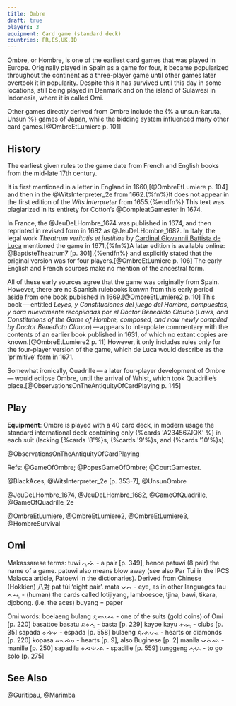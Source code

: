 ```yaml
---
title: Ombre
draft: true
players: 3
equipment: Card game (standard deck)
countries: FR,ES,UK,ID
---
```


<p class="lead">
<span class="aka">Ombre</span>, or <span class="aka">Hombre</span>, is one of the earliest card games that was played in Europe. Originally played in Spain as a game for four, it became popularized throughout the continent as a three-player game until other games later overtook it in popularity. Despite this it has survived until this day in some locations, still being played in Denmark and on the island of Sulawesi in Indonesia, where it is called <span class="aka noun" lang="bug">Omi</span>.
</p>

Other games directly derived from Ombre include the {% a unsun-karuta, Unsun %} games of Japan, while the bidding system influenced many other card games.[@OmbreEtLumiere p. 101]

## History

The earliest given rules to the game date from French and English books from the mid-late 17th century.

It is first mentioned in a letter in England in 1660,[@OmbreEtLumiere p. 104] and then in the @WitsInterpreter_2e from 1662.{%fn%}It does not appear in the first edition of the <cite>Wits Interpreter</cite> from 1655.{%endfn%} This text was plagiarized in its entirety for Cotton’s @CompleatGamester in 1674.

In France, the @JeuDeLHombre_1674 was published in 1674, and then reprinted in revised form in 1682 as @JeuDeLHombre_1682. In Italy, the legal work <cite lang="la">Theatrum veritatis et justitiae</cite> by [Cardinal Giovannii Battista de Luca](https://en.wikipedia.org/wiki/Giovanni_Battista_de_Luca) mentioned the game in 1671,{%fn%}A later edition is available online: @BaptisteTheatrum7 [p. 301].{%endfn%} and explicitly stated that the original version was for four players.[@OmbreEtLumiere p. 106] The early English and French sources make no mention of the ancestral form.

All of these early sources agree that the game was originally from Spain. However, there are no Spanish rulebooks konwn from this early period aside from one book published in 1669.[@OmbreEtLumiere2 p. 10] This book — entitled <cite lang="es">Leyes, y Constituciones del juego del Hombre, compuestas, y aora nuevamente recopiladas por el Doctor Benedicto Clauco</cite> (<cite>Laws, and Constitutions of the Game of Hombre, composed, and now newly compiled by Doctor Benedicto Clauco</cite>) — appears to interpolate commentary with the contents of an earlier book published in 1631, of which no extant copies are known.[@OmbreEtLumiere2 p. 11] However, it only includes rules only for the four-player version of the game, which de Luca would describe as the ‘primitive’ form in 1671. 

Somewhat ironically, Quadrille — a later four-player development of Ombre — would eclipse Ombre, until the arrival of Whist, which took Quadrille’s place.[@ObservationsOnTheAntiquityOfCardPlaying p. 145]

## Play

**Equipment**: Ombre is played with a 40 card deck, in modern usage the standard international deck containing only {%cards 'A234567JQK' %} in each suit (lacking {%cards '8'%}s, {%cards '9'%}s, and {%cards '10'%}s).


@ObservationsOnTheAntiquityOfCardPlaying 

Refs: @GameOfOmbre; @PopesGameOfOmbre; @CourtGamester.


@BlackAces, @WitsInterpreter_2e [p. 353-7], @UnsunOmbre

@JeuDeLHombre_1674, @JeuDeLHombre_1682, @GameOfQuadrille, @GameOfQuadrille_2e

@OmbreEtLumiere, @OmbreEtLumiere2, @OmbreEtLumiere3, @HombreSurvival

## Omi

Makassarese
terms:
tuwi ᨈᨘᨓᨗ - a pair [p. 349], hence patuwi (8 pair) the name of a game. patuwi also means blow away (see also Par Tui in the IPCS Malacca article, Patoewi in the dictionaries). Derived from Chinese (Hokkien) 八對 pat tùi ‘eight pair’.
mata ᨆᨈ - eye, as in other languages
tau ᨈᨕᨘ - (human) the cards called lotijiyang, lamboesoe, tjina, bawi, tikara, djobong. (i.e. the aces)
buyang = paper

Omi words:
boelaeng bulang ᨅᨘᨒᨕᨙ - one of the suits (gold coins) of Omi [p. 220]
basattoe basatu ᨅᨔᨈᨘ - basta [p. 229]
kayoe kayu ᨀᨐᨘ - clubs [p. 35]
sapada ᨔᨄᨉ - espada [p. 558]
bulaeng ᨅᨘᨒᨕᨙ - hearts or diamonds [p. 220]
kopasa ᨀᨚᨄᨔ - hearts [p. 9], also Buginese [p. 2]
manila ᨆᨊᨗᨒ - manille [p. 250]
sapadila ᨔᨄᨉᨗᨒ - spadille [p. 559]
tunggeng ᨈᨘᨂᨙ - to go solo [p. 275]

## See Also

@Guritipau, @Marimba
